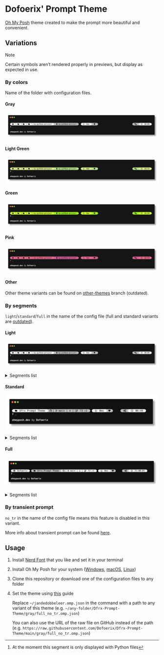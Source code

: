 # Dofoerix' Prompt Theme

[Oh My Posh](https://github.com/JanDeDobbeleer/oh-my-posh) theme created to make the prompt more beautiful and convenient.

## Variations

> [!NOTE]
> Certain symbols aren’t rendered properly in previews, but display as expected in use.

### By colors

Name of the folder with configuration files.

#### Gray

![gray](./screenshots/gray.png)

#### Light Green

![light_green](./screenshots/light_green.png)

#### Green

![green](./screenshots/green.png)

#### Pink

![pink](./screenshots/pink.png)

#### Other

Other theme variants can be found on [other-themes](https://github.com/Dofoerix/Dfrx-Prompt-Theme/tree/other-themes) branch (outdated).

### By segments

`light`/`standard`/`full` in the name of the config file (full and standard variants are [outdated](https://github.com/Dofoerix/Dfrx-Prompt-Theme/tree/outdated)).

#### Light

![light](./screenshots/gray.png)

<details>

<summary>Segments list</summary>

- Current folder
- Python virtual environment name (displayed if venv is activated)
- Execution time
- Exit (broken heart if exit code ≠ 0)
- Root (displayed if the current user is root)
- Time (minutes and seconds if the prompt is transient)

</details>

#### Standard

![standard](./screenshots/standard.png)

<details>

<summary>Segments list</summary>

- Current folder 
- Git (displayed in the git repo)
- Execution time
- Exit (broken heart if exit code ≠ 0)
- Root (displayed if the current user is root)
- Time (minutes and seconds if the prompt is transient)

</details>

#### Full

![full](./screenshots/full.png)

<details>

<summary>Segments list</summary>

- Current user
- Current folder 
- Git (displayed in the git repo)
- Language version (displayed in directory with Python file)[^1]
- Execution time
- Exit (broken heart if exit code ≠ 0)
- Root (displayed if the current user is root)
- Time

</details>

[^1]: At the moment this segment is only displayed with Python files

### By transient prompt

`no_tr` in the name of the config file means this feature is disabled in this variant.

More info about transient prompt can be found [here](https://ohmyposh.dev/docs/configuration/transient).

## Usage

1. Install [Nerd Font](https://github.com/ryanoasis/nerd-fonts/releases/latest) that you like and set it in your terminal

2. Install Oh My Posh for your system ([Windows](https://ohmyposh.dev/docs/installation/windows), [macOS](https://ohmyposh.dev/docs/installation/macos), [Linux](https://ohmyposh.dev/docs/installation/macos))

3. Clone this repository or download one of the configuration files to any folder

4. Set the theme using [this](https://ohmyposh.dev/docs/installation/customize#config-syntax) guide

   Replace `~/jandedobbeleer.omp.json` in the command with a path to any variant of this theme (e.g. `~/any-folder/Dfrx-Prompt-Theme/gray/full_no_tr.omp.json`)

   You can also use the URL of the raw file on GitHub instead of the path (e.g. `https://raw.githubusercontent.com/Dofoerix/Dfrx-Prompt-Theme/main/gray/full_no_tr.omp.json`)
